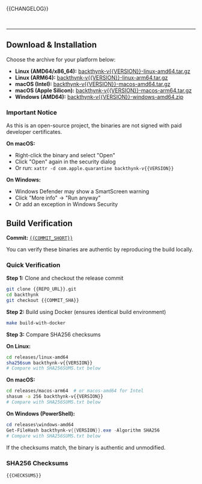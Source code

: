 {{CHANGELOG}}

<br />

---

## Download & Installation

Choose the archive for your platform below:

- **Linux (AMD64/x86_64):** [backthynk-v{{VERSION}}-linux-amd64.tar.gz]({{REPO_URL}}/releases/download/v{{VERSION}}/backthynk-v{{VERSION}}-linux-amd64.tar.gz)
- **Linux (ARM64):** [backthynk-v{{VERSION}}-linux-arm64.tar.gz]({{REPO_URL}}/releases/download/v{{VERSION}}/backthynk-v{{VERSION}}-linux-arm64.tar.gz)
- **macOS (Intel):** [backthynk-v{{VERSION}}-macos-amd64.tar.gz]({{REPO_URL}}/releases/download/v{{VERSION}}/backthynk-v{{VERSION}}-macos-amd64.tar.gz)
- **macOS (Apple Silicon):** [backthynk-v{{VERSION}}-macos-arm64.tar.gz]({{REPO_URL}}/releases/download/v{{VERSION}}/backthynk-v{{VERSION}}-macos-arm64.tar.gz)
- **Windows (AMD64):** [backthynk-v{{VERSION}}-windows-amd64.zip]({{REPO_URL}}/releases/download/v{{VERSION}}/backthynk-v{{VERSION}}-windows-amd64.zip)


### Important Notice

As this is an open-source project, the binaries are not signed with paid developer certificates.

**On macOS:**
- Right-click the binary and select "Open"
- Click "Open" again in the security dialog
- Or run: `xattr -d com.apple.quarantine backthynk-v{{VERSION}}`

**On Windows:**
- Windows Defender may show a SmartScreen warning
- Click "More info" → "Run anyway"
- Or add an exception in Windows Security

## Build Verification

**Commit:** [`{{COMMIT_SHORT}}`]({{REPO_URL}}/commit/{{COMMIT_SHA}})

You can verify these binaries are authentic by reproducing the build locally.

### Quick Verification

**Step 1:** Clone and checkout the release commit
```bash
git clone {{REPO_URL}}.git
cd backthynk
git checkout {{COMMIT_SHA}}
```

**Step 2:** Build using Docker (ensures identical build environment)
```bash
make build-with-docker
```

**Step 3:** Compare SHA256 checksums

**On Linux:**
```bash
cd releases/linux-amd64
sha256sum backthynk-v{{VERSION}}
# Compare with SHA256SUMS.txt below
```

**On macOS:**
```bash
cd releases/macos-arm64  # or macos-amd64 for Intel
shasum -a 256 backthynk-v{{VERSION}}
# Compare with SHA256SUMS.txt below
```

**On Windows (PowerShell):**
```powershell
cd releases\windows-amd64
Get-FileHash backthynk-v{{VERSION}}.exe -Algorithm SHA256
# Compare with SHA256SUMS.txt below
```

If the checksums match, the binary is authentic and unmodified.

### SHA256 Checksums
```
{{CHECKSUMS}}
```
